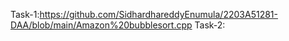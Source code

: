 Task-1:https://github.com/SidhardhareddyEnumula/2203A51281-DAA/blob/main/Amazon%20bubblesort.cpp
Task-2:
